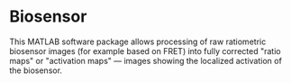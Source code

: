 # Biosensor
This MATLAB software package allows processing of raw ratiometric biosensor images (for example based on FRET) into fully corrected "ratio maps" or "activation maps" — images showing the localized activation of the biosensor.
